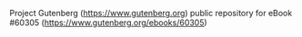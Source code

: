 Project Gutenberg (https://www.gutenberg.org) public repository for eBook #60305 (https://www.gutenberg.org/ebooks/60305)

